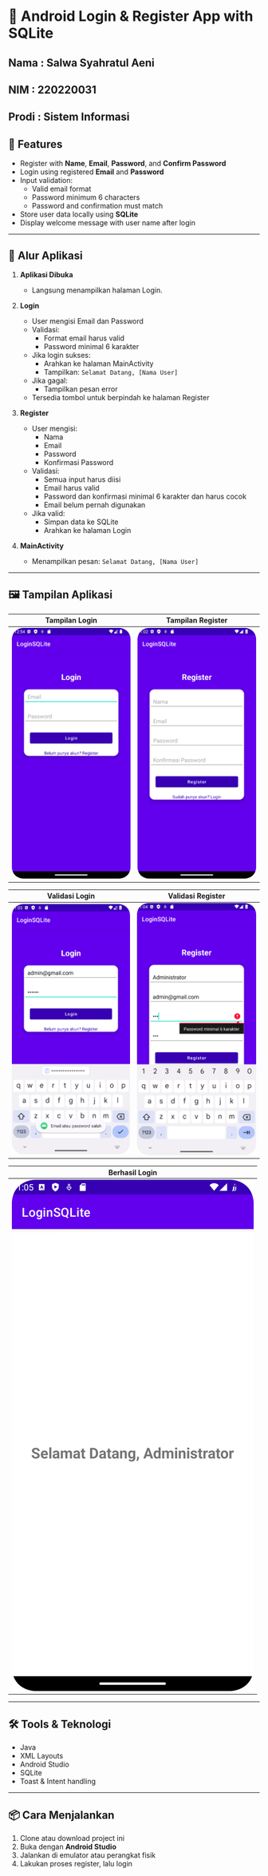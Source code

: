 # 📱 Android Login & Register App with SQLite


## Nama   : Salwa Syahratul Aeni
## NIM    : 220220031
## Prodi  : Sistem Informasi

## 🚀 Features

- Register with **Name**, **Email**, **Password**, and **Confirm Password**
- Login using registered **Email** and **Password**
- Input validation:
  - Valid email format
  - Password minimum 6 characters
  - Password and confirmation must match
- Store user data locally using **SQLite**
- Display welcome message with user name after login

---

## 🧭 Alur Aplikasi

1. **Aplikasi Dibuka**
   - Langsung menampilkan halaman Login.

2. **Login**
   - User mengisi Email dan Password
   - Validasi:
     - Format email harus valid
     - Password minimal 6 karakter
   - Jika login sukses:
     - Arahkan ke halaman MainActivity
     - Tampilkan: `Selamat Datang, [Nama User]`
   - Jika gagal:
     - Tampilkan pesan error
   - Tersedia tombol untuk berpindah ke halaman Register

3. **Register**
   - User mengisi:
     - Nama
     - Email
     - Password
     - Konfirmasi Password
   - Validasi:
     - Semua input harus diisi
     - Email harus valid
     - Password dan konfirmasi minimal 6 karakter dan harus cocok
     - Email belum pernah digunakan
   - Jika valid:
     - Simpan data ke SQLite
     - Arahkan ke halaman Login

4. **MainActivity**
   - Menampilkan pesan: `Selamat Datang, [Nama User]`

---

## 🖼️ Tampilan Aplikasi

| Tampilan Login | Tampilan Register |
|----------------|-------------------|
| ![Login](screenshot/1.png) | ![Register](screenshot/2.png) |

| Validasi Login | Validasi Register |
|----------------|-------------------|
| ![Login Validation](screenshot/3.png) | ![Register Validation](screenshot/4.png) |

| Berhasil Login |
|----------------|
| ![Success Login](screenshot/5.png) |


---

## 🛠️ Tools & Teknologi

- Java
- XML Layouts
- Android Studio
- SQLite
- Toast & Intent handling

---

## 📦 Cara Menjalankan

1. Clone atau download project ini
2. Buka dengan **Android Studio**
3. Jalankan di emulator atau perangkat fisik
4. Lakukan proses register, lalu login


